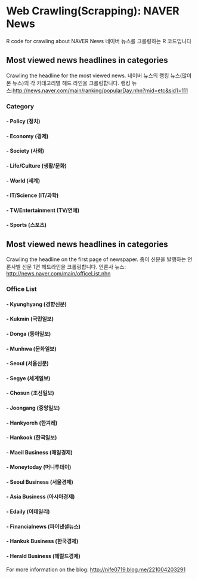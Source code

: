 # Web Crawling(Scrapping): NAVER News
R code for crawling about NAVER News
네이버 뉴스를 크롤링하는 R 코드입니다

## Most viewed news headlines in categories
Crawling the headline for the most viewed news.
네이버 뉴스의 랭킹 뉴스(많이 본 뉴스)의 각 카테고리별 헤드 라인을 크롤링합니다.
랭킹 뉴스:http://news.naver.com/main/ranking/popularDay.nhn?mid=etc&sid1=111

### Category
#### - Policy (정치)
#### - Economy (경제)
#### - Society (사회)
#### - Life/Culture (생활/문화)
#### - World (세계)
#### - IT/Science (IT/과학)
#### - TV/Entertainment (TV/연예)
#### - Sports (스포츠)
 

## Most viewed news headlines in categories
Crawling the headline on the first page of newspaper.
종이 신문을 발행하는 언론사별 신문 1면 헤드라인을 크롤링합니다.
언론사 뉴스: http://news.naver.com/main/officeList.nhn

### Office List
#### - Kyunghyang (경향신문)
#### - Kukmin (국민일보)
#### - Donga (동아일보)
#### - Munhwa (문화일보)
#### - Seoul (서울신문)
#### - Segye (세계일보)
#### - Chosun (조선일보)
#### - Joongang (중앙일보)
#### - Hankyoreh (한겨레)
#### - Hankook (한국일보)
#### - Maeil Business (매일경제)
#### - Moneytoday (머니투데이)
#### - Seoul Business (서울경제)
#### - Asia Business (아시아경제)
#### - Edaily (이데일리)
#### - Financialnews (파이낸셜뉴스)
#### - Hankuk Business (한국경제)
#### - Herald Business (헤럴드경제)

For more information on the blog: http://nife0719.blog.me/221004203291 



